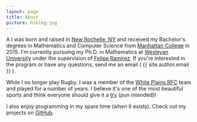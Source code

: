 ```yaml
---
layout: page
title: About
picture: hiking.jpg
---
```

A
I was born and raised in [New Rochelle, NY][newro] and received my Bachelor's degrees in Mathematics and Computer Science from [Manhattan College][mancol] in 2015. I'm currently pursuing my Ph.D. in Mathematics at [Wesleyan University][wes] under the supervision of [Felipe Ramirez][felipe]. If you're interested in the program or have any questions, send me an email ( {{ site.author.email }} ).

While I no longer play Rugby, I was a member of the [White Plains RFC][wprfc] team and played for a number of years. I believe it's one of the most beautiful sports and think everyone should give it a [try][try] (pun intended)!

I also enjoy programming in my spare time (when it exists). Check out my projects on [GitHub][github].

[felipe]: http://framirez.web.wesleyan.edu
[github]: https://github.com/apoliveira
[newro]: https://en.wikipedia.org/wiki/New_Rochelle,_New_York
[try]: https://en.wikipedia.org/wiki/Try
[mancol]: https://manhattan.edu/
[wes]: http://wesleyan.edu/
[wprfc]: http://www.whiteplainsrugby.com/
